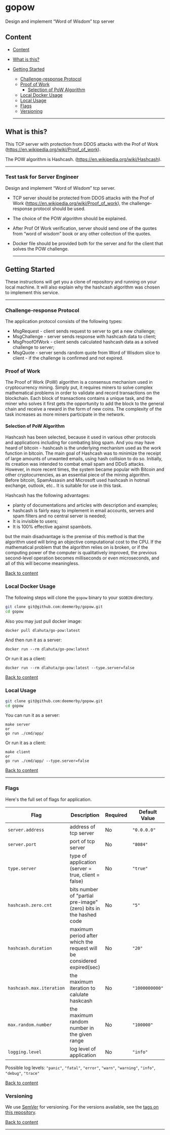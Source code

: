 # gopow
Design and implement “Word of Wisdom” tcp server

## Content

- [Content](#Content)
- [What is this?](#What-is-this)
- [Getting Started](#Getting-Started)
  - [Challenge-response Protocol](#Challenge-response-Protocol)
  - [Proof of Work](#Proof-of-Work)
    - [Selection of PoW Algorithm](#Selection-of-PoW-Algorithm)
  - [Local Docker Usage](#Local-Docker-Usage)
  - [Local Usage](#Local-Usage)
  - [Flags](#Flags)
  - [Versioning](#Versioning)

  ------------------------------------------------------------------------------------------

## What is this?

This TCP server with protection from DDOS attacks with the Prof of Work
(https://en.wikipedia.org/wiki/Proof_of_work).

The POW algorithm is Hashcash.
(https://en.wikipedia.org/wiki/Hashcash).

  ------------------------------------------------------------------------------------------

### Test task for Server Engineer

Design and implement “Word of Wisdom” tcp server.
+ TCP server should be protected from DDOS attacks with the Prof of Work
(https://en.wikipedia.org/wiki/Proof_of_work), the challenge-response protocol should be used.
+ The choice of the POW algorithm should be explained.
+ After Prof Of Work verification, server should send one of the quotes from “word of wisdom” book or any other collection of the quotes.
+ Docker file should be provided both for the server and for the client that solves the POW challenge.

  ------------------------------------------------------------------------------------------

## Getting Started

These instructions will get you a clone of repository and running on your local machine.
It will also explain why the hashcash algorithm was chosen to implement this service.

  ------------------------------------------------------------------------------------------

### Challenge-response Protocol

The application protocol consists of the following types:

+ MsgRequest     - client sends request to server to get a new challenge;
+ MsgChallenge   - server sends response with hashcash data to client;
+ MsgProofOfWork - client sends calculated hashcash data as a solved challenge to server;
+ MsgQuote       - server sends random quote from Word of Wisdom slice to client - if the challenge is confirmed and not expired.

### Proof of Work

The Proof of Work (PoW) algorithm is a consensus mechanism used in cryptocurrency mining. Simply put, it requires miners to solve complex mathematical problems in order to validate and record transactions on the blockchain. Each block of transactions contains a unique task, and the miner who solves it first gets the opportunity to add the block to the general chain and receive a reward in the form of new coins. The complexity of the task increases as more miners participate in the network.

#### Selection of PoW Algorithm

Hashcash has been selected, because it used in various other protocols and applications including for combating blog spam. And you may have heard of bitcoin - hashcash is the underlying mechanism used as the work function in bitcoin. The main goal of Hashcash was to minimize the receipt of large amounts of unwanted emails, using hash collision to do so. Initially, its creation was intended to combat email spam and DDoS attacks. However, in more recent times, the system became popular with Bitcoin and other cryptocurrencies, as an essential piece of the mining algorithm. Before bitcoin, SpamAssasin and Microsoft used hashcash in hotmail exchange, outlook, etc.. It is suitable for use in this task.

Hashcash has the following advantages:

+ planty of documentations and articles with description and examples;
+ hashcash is fairly easy to implement in email accounts, servers and spam filters and no central server is needed;
+ It is invisible to users;
+ It is 100% effective against spambots.

but the main disadvantage is the premise of this method is that the algorithm used will bring an objective computational cost to the CPU. If the mathematical problem that the algorithm relies on is broken, or if the computing power of the computer is qualitatively improved, the previous second-level operation becomes milliseconds or even microseconds, and all of this will become meaningless.

[Back to content](#Content)

### Local Docker Usage

The following steps will clone the `gopow` binary to your `$GOBIN` directory.

```sh
git clone git@github.com:deemerby/gopow.git
cd gopow
```

Also you may just pull docker image:

```sh
docker pull dlahuta/go-pow:latest
```

And then run it as a server:
```
docker run --rm dlahuta/go-pow:latest
```

Or run it as a client:
```
docker run --rm dlahuta/go-pow:latest --type.server=false 
```

[Back to content](#Content)


### Local Usage

```sh
git clone git@github.com:deemerby/gopow.git
cd gopow
```

You can run it as a server:
```
make server
or 
go run ./cmd/app/
```

Or run it as a client:
```
make client
or
go run ./cmd/app/ --type.server=false
```

[Back to content](#Content)


  ------------------------------------------------------------------------------------------

### Flags

Here's the full set of flags for application.

| Flag                      | Description                                                             | Required      | Default Value         |
| ------------------------- | ----------------------------------------------------------------------- | ------------- | --------------------- |
| `server.address`          | address of tcp server                                                   | No            | `"0.0.0.0"`           |
| `server.port`             | port of tcp server                                                      | No            | `"8084"`              |
| `type.server`             | type of application (server = true, client = false)                     | No            | `"true"`              |
| `hashcash.zero.cnt`       | bits number of "partial pre-image" (zero) bits in the hashed code       | No            | `"5"`                 |
| `hashcash.duration`       | maximum period after which the request will be considered expired(sec)  | No            | `"20"`                |
| `hashcash.max.iteration`  | the maximum iteration to calulate haskcash                              | No            | `"1000000000"`        |
| `max.random.number`       | the maximum random number in the given range                            | No            | `"100000"`            |
| `logging.level`           | log level of application                                                | No            | `"info"`              |

Possible log levels: `"panic"`, `"fatal"`, `"error"`, `"warn"`, `"warning"`, `"info"`, `"debug"`, `"trace"`

[Back to content](#Content)


### Versioning

We use [SemVer](http://semver.org/) for versioning. For the versions available, see the [tags on this repository](https://github.com:deemerby/gopow.git/tags).

[Back to content](#Content)

  ------------------------------------------------------------------------------------------